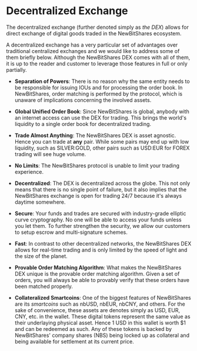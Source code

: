# Decentralized Exchange

The decentralized exchange (further denoted simply as *the DEX*) allows for
direct exchange of digital goods traded in the NewBitShares ecosystem.

A decentralized exchange has a very particular set of advantages over
traditional centralized exchanges and we would like to address some of them
briefly below. Although the NewBitShares DEX comes with all of them, it is up to
the reader and customer to leverage those features in full or only partially.

* **Separation of Powers**: 
  There is no reason why the same entity needs to be responsible for
  issuing IOUs and for processing the order book. In NewBitShares, order matching
  is performed by the protocol, which is unaware of implications concerning the
  involved assets.
  
* **Global Unified Order Book**:
  Since NewBitShares is global, anybody with an internet access can use the DEX for
  trading. This brings the world's liquidity to a single order book for
  decentralized trading.
  
* **Trade Almost Anything**:
  The NewBitShares DEX is asset agnostic. Hence you can trade at **any** pair.
  While some pairs may end up with low liquidity, such as SILVER:GOLD, other
  pairs such as USD:EUR for FOREX trading will see huge volume.
  
* **No Limits**:
  The NewBitShares protocol is unable to limit your trading experience.
  
* **Decentralized**:
  The DEX is decentralized across the globe. This not only means that there is
  no single point of failure, but it also implies that the NewBitShares exchange is
  open for trading 24/7 because it's always daytime somewhere.
  
* **Secure**:
  Your funds and trades are secured with industry-grade elliptic curve
  cryptography. No one will be able to access your funds unless you let them. To
  further strengthen the security, we allow our customers to setup escrow and
  multi-signature schemes.
  
* **Fast**:
  In contrast to other decentralized networks, the NewBitShares DEX allows for
  real-time trading and is only limited by the speed of light and the size of
  the planet.
  
* **Provable Order Matching Algorithm**:
  What makes the NewBitShares DEX unique is the provable order matching algorithm.
  Given a set of orders, you will always be able to provably verify that these
  orders have been matched properly.
  
* **Collateralized Smartcoins**:
  One of the biggest features of NewBitShares are its *smartcoins* such as nbUSD,
  nbEUR, nbCNY, and others. For the sake of convenience, these assets are
  denotes simply as USD, EUR, CNY, etc. in the wallet. These digital tokens
  represent the same value as their underlaying physical asset. Hence 1 USD in
  this wallet is worth $1 and can be redeemed as such. Any of these tokens is
  backed by NewBitShares' company shares (NBS) being locked up as collateral and
  being available for settlement at its current price.
